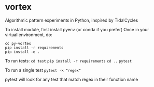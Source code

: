 # vortex

Algorithmic pattern experiments in Python, inspired by TidalCycles

To install module, first install pyenv (or conda if you prefer)
Once in your virtual environment, do:

`cd py-vortex` <br>
`pip install -r requirements` <br>
`pip install -e .` <br>

To run tests:
`cd test`
`pip install -r requirements`
`cd ..`
`pytest`

To run a single test
`pytest -k "regex"`

pytest will look for any test that match regex in their function name
